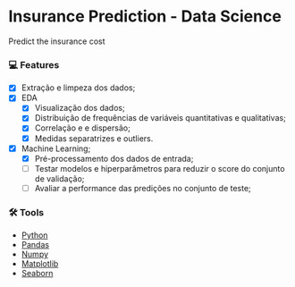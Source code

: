 # Insurance Prediction - Data Science

  Predict the insurance cost

### :computer: Features

- [x] Extração e limpeza dos dados;
- [x] EDA
  - [x] Visualização dos dados;
  - [x] Distribuição de frequências de variáveis quantitativas e qualitativas;
  - [x] Correlação e e dispersão;
  - [x] Medidas separatrizes e outliers.
- [x] Machine Learning;
  - [x] Pré-processamento dos dados de entrada;
  - [ ] Testar modelos e hiperparâmetros para reduzir o score do conjunto de validação;
  - [ ] Avaliar a performance das predições no conjunto de teste;

### 🛠 Tools

- [Python](https://www.python.org/)
- [Pandas](https://pandas.pydata.org/)
- [Numpy](https://numpy.org/)
- [Matplotlib](https://seaborn.pydata.org/)
- [Seaborn](https://matplotlib.org/)
